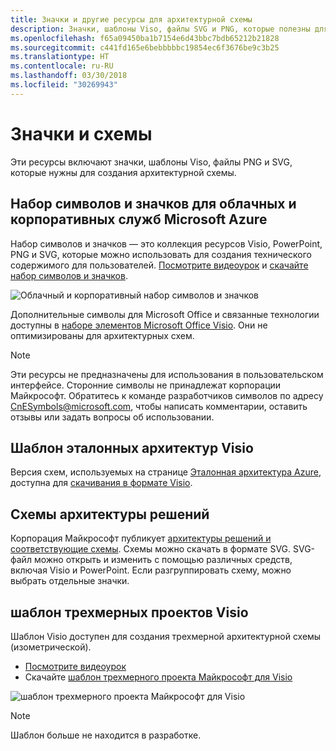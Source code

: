 ```yaml
---
title: Значки и другие ресурсы для архитектурной схемы
description: Значки, шаблоны Viso, файлы SVG и PNG, которые полезны для создания архитектурных схем
ms.openlocfilehash: f65a09450ba1b7154e6d43bbc7bdb65212b21828
ms.sourcegitcommit: c441fd165e6bebbbbbc19854ec6f3676be9c3b25
ms.translationtype: HT
ms.contentlocale: ru-RU
ms.lasthandoff: 03/30/2018
ms.locfileid: "30269943"
---
```

# <a name="icons-and-diagrams"></a>Значки и схемы

Эти ресурсы включают значки, шаблоны Viso, файлы PNG и SVG, которые нужны для создания архитектурной схемы.

## <a name="microsoft-azure-cloud-and-enterprise-symbolicon-set"></a>Набор символов и значков для облачных и корпоративных служб Microsoft Azure

Набор символов и значков — это коллекция ресурсов Visio, PowerPoint, PNG и SVG, которые можно использовать для создания технического содержимого для пользователей.
[Посмотрите видеоурок](http://aka.ms/CnESymbolsVideo) и [скачайте набор символов и значков](http://aka.ms/CnESymbols). 

![Облачный и корпоративный набор символов и значков](./_images/CnESymbols.png)

Дополнительные символы для Microsoft Office и связанные технологии доступны в [наборе элементов Microsoft Office Visio](http://www.microsoft.com/download/details.aspx?id=35772). Они не оптимизированы для архитектурных схем.   

> [!NOTE]
> Эти ресурсы не предназначены для использования в пользовательском интерфейсе. Сторонние символы не принадлежат корпорации Майкрософт.
> Обратитесь к команде разработчиков символов по адресу [CnESymbols@microsoft.com](mailto:CnESymbols@microsoft.com), чтобы написать комментарии, оставить отзывы или задать вопросы об использовании.

## <a name="reference-architectures-visio-template"></a>Шаблон эталонных архитектур Visio 

Версия схем, используемых на странице [Эталонная архитектура Azure](../reference-architectures/index.md), доступна для [скачивания в формате Visio](https://aka.ms/arch-diagrams).

## <a name="solution-architecture-diagrams"></a>Схемы архитектуры решений

Корпорация Майкрософт публикует [архитектуры решений и соответствующие схемы](https://azure.microsoft.com/solutions/architecture/). Схемы можно скачать в формате SVG. SVG-файл можно открыть и изменить с помощью различных средств, включая Visio и PowerPoint. Если разгруппировать схему, можно выбрать отдельные значки.   

## <a name="3d-blueprint-visio-template"></a>шаблон трехмерных проектов Visio

Шаблон Visio доступен для создания трехмерной архитектурной схемы (изометрической).

- [Посмотрите видеоурок](http://aka.ms/3dBlueprintTemplateVideo) 
- Скачайте [шаблон трехмерного проекта Майкрософт для Visio](http://aka.ms/3DBlueprintTemplate)

![шаблон трехмерного проекта Майкрософт для Visio](./_images/3DBlueprintVisioTemplate.png)

> [!NOTE]
> Шаблон больше не находится в разработке.
